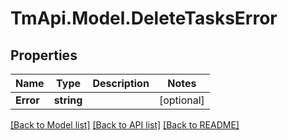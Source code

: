 # TmApi.Model.DeleteTasksError
## Properties

Name | Type | Description | Notes
------------ | ------------- | ------------- | -------------
**Error** | **string** |  | [optional] 

[[Back to Model list]](../README.md#documentation-for-models) [[Back to API list]](../README.md#documentation-for-api-endpoints) [[Back to README]](../README.md)

